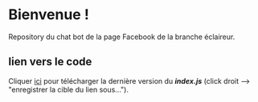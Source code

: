 # Bienvenue !

Repository du chat bot de la page Facebook de la branche éclaireur.

## lien vers le code
Cliquer <a href="https://sufbot.github.io/mybot/index.js" download>ici</a> pour télécharger la dernière version du **_index.js_** (click droit --> "enregistrer la cible du lien sous...").
